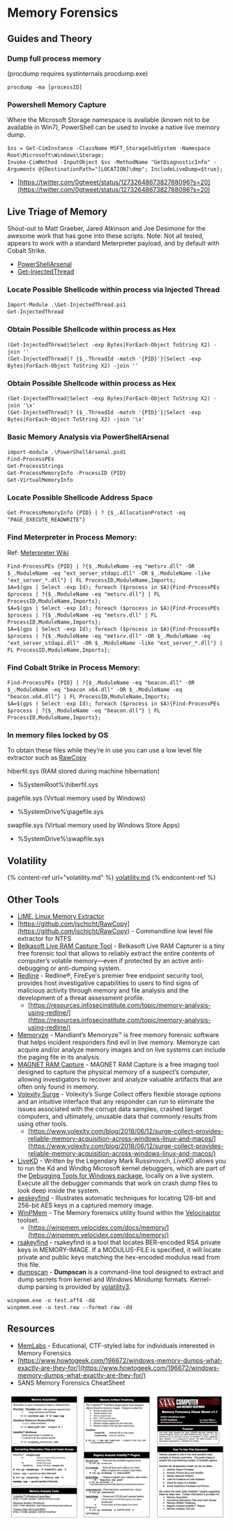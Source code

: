 # Memory Forensics

## Guides and Theory

### Dump full process memory <a href="#dump-full-process-memory" id="dump-full-process-memory"></a>

(procdump requires systinternals procdump.exe)

```
procdump -ma [processID]
```

### Powershell Memory Capture

Where the Microsoft Storage namespace is available (known not to be available in Win7), PowerShell can be used to invoke a native live memory dump.

```
$ss = Get-CimInstance -ClassName MSFT_StorageSubSystem -Namespace Root\Microsoft\Windows\Storage;
Invoke-CimMethod -InputObject $ss -MethodName "GetDiagnosticInfo" -Arguments @{DestinationPath="[LOCATION]\dmp"; IncludeLiveDump=$true};
```

* [https://twitter.com/0gtweet/status/1273264867382788096?s=20](https://twitter.com/0gtweet/status/1273264867382788096?s=20)

## Live Triage of Memory <a href="#live-triage-of-memory" id="live-triage-of-memory"></a>

Shout-out to Matt Graeber, Jared Atkinson and Joe Desimone for the awesome work that has gone into these scripts. Note: Not all tested, appears to work with a standard Meterpreter payload, and by default with Cobalt Strike.

* [PowerShellArsenal](https://github.com/JPMinty/PowerShellArsenal)
* [Get-InjectedThread](https://gist.github.com/JPMinty/beffcd18d8ec06b73643c2f38cde384d)

### **Locate Possible Shellcode within process via Injected Thread**

```
Import-Module .\Get-InjectedThread.ps1
Get-InjectedThread
```

### **Obtain Possible Shellcode within process as Hex**

```
(Get-InjectedThread|Select -exp Bytes|ForEach-Object ToString X2) -join ''
(Get-InjectedThread|? {$_.ThreadId -match '{PID}'}|Select -exp Bytes|ForEach-Object ToString X2) -join ''
```

### **Obtain Possible Shellcode within process as Hex**

```
(Get-InjectedThread|Select -exp Bytes|ForEach-Object ToString X2) -join '\x'
(Get-InjectedThread|? {$_.ThreadId -match '{PID}'}|Select -exp Bytes|ForEach-Object ToString X2) -join '\x'
```

### **Basic Memory Analysis via PowerShellArsenal**

```
import-module .\PowerShellArsenal.psd1
Find-ProcessPEs
Get-ProcessStrings
Get-ProcessMemoryInfo -ProcessID {PID}
Get-VirtualMemoryInfo
```

### **Locate Possible Shellcode Address Space**

```
Get-ProcessMemoryInfo {PID} | ? {$_.AllocationProtect -eq "PAGE_EXECUTE_READWRITE"}
```

### **Find Meterpreter in Process Memory:**

Ref: [Meterpreter Wiki](https://github.com/rapid7/metasploit-framework/wiki/Meterpreter)

```
Find-ProcessPEs {PID} | ?{$_.ModuleName -eq "metsrv.dll" -OR $_.ModuleName -eq "ext_server_stdapi.dll" -OR $_.ModuleName -like "ext_server_*.dll"} | FL ProcessID,ModuleName,Imports;
$A=$(gps | Select -exp Id); foreach ($process in $A){Find-ProcessPEs $process | ?{$_.ModuleName -eq "metsrv.dll"} | FL ProcessID,ModuleName,Imports};
$A=$(gps | Select -exp Id);	foreach ($process in $A){Find-ProcessPEs $process | ?{$_.ModuleName -eq "metsrv.dll" | FL ProcessID,ModuleName,Imports};
$A=$(gps | Select -exp Id);	foreach ($process in $A){Find-ProcessPEs $process | ?{$_.ModuleName -eq "metsrv.dll" -OR $_.ModuleName -eq "ext_server_stdapi.dll" -OR $_.ModuleName -like "ext_server_*.dll"} | FL ProcessID,ModuleName,Imports};
```

### **Find Cobalt Strike in Process Memory:**

```
Find-ProcessPEs {PID} | ?{$_.ModuleName -eq "beacon.dll" -OR $_.ModuleName -eq "beacon x64.dll" -OR $_.ModuleName -eq "beacon.x64.dll"} | FL ProcessID,ModuleName,Imports;
$A=$(gps | Select -exp Id); foreach ($process in $A){Find-ProcessPEs $process | ?{$_.ModuleName -eq "beacon.dll"} | FL ProcessID,ModuleName,Imports};
```

### In memory files locked by OS

To obtain these files while they’re in use you can use a low level file extractor such as [RawCopy](https://github.com/jschicht/RawCopy)

hiberfil.sys (RAM stored during machine hibernation)

* %SystemRoot%\hiberfil.sys

pagefile.sys (Virtual memory used by Windows)

* %SystemDrive%\pagefile.sys

swapfile.sys (Virtual memory used by Windows Store Apps)

* %SystemDrive%\swapfile.sys

## Volatility

{% content-ref url="volatility.md" %}
[volatility.md](volatility.md)
{% endcontent-ref %}

## Other Tools

* [LiME, Linux Memory Extractor](https://github.com/504ensicsLabs/LiME)
* [https://github.com/jschicht/RawCopy](https://github.com/jschicht/RawCopy) - Commandline low level file extractor for NTFS
* [Belkasoft Live RAM Capture Tool](https://belkasoft.com/get?product=ram) - Belkasoft Live RAM Capturer is a tiny free forensic tool that allows to reliably extract the entire contents of computer’s volatile memory—even if protected by an active anti-debugging or anti-dumping system.
* [Redline](https://www.fireeye.com/services/freeware/redline.html) - Redline®, FireEye's premier free endpoint security tool, provides host investigative capabilities to users to find signs of malicious activity through memory and file analysis and the development of a threat assessment profile.
  * [https://resources.infosecinstitute.com/topic/memory-analysis-using-redline/](https://resources.infosecinstitute.com/topic/memory-analysis-using-redline/)
* [Memoryze](https://www.fireeye.com/services/freeware/memoryze.html) - Mandiant’s Memoryze™ is free memory forensic software that helps incident responders find evil in live memory. Memoryze can acquire and/or analyze memory images and on live systems can include the paging file in its analysis.
* [MAGNET RAM Capture](https://www.magnetforensics.com/resources/magnet-ram-capture/) - MAGNET RAM Capture is a free imaging tool designed to capture the physical memory of a suspect’s computer, allowing investigators to recover and analyze valuable artifacts that are often only found in memory.
* [Volexity Surge](https://www.volexity.com/products-overview/surge/) - Volexity’s Surge Collect offers flexible storage options and an intuitive interface that any responder can run to eliminate the issues associated with the corrupt data samples, crashed target computers, and ultimately, unusable data that commonly results from using other tools.
  * [https://www.volexity.com/blog/2018/06/12/surge-collect-provides-reliable-memory-acquisition-across-windows-linux-and-macos/](https://www.volexity.com/blog/2018/06/12/surge-collect-provides-reliable-memory-acquisition-across-windows-linux-and-macos/)
* [LiveKD](https://docs.microsoft.com/en-us/sysinternals/downloads/livekd) - Written by the Legendary Mark Russinovich, _LiveKD_ allows you to run the Kd and Windbg Microsoft kernel debuggers, which are part of the [Debugging Tools for Windows package](https://www.microsoft.com/whdc/devtools/debugging/default.mspx), locally on a live system. Execute all the debugger commands that work on crash dump files to look deep inside the system.
* [aeskeyfind](https://www.kali.org/tools/aeskeyfind/) - Illustrates automatic techniques for locating 128-bit and 256-bit AES keys in a captured memory image.
* [WinPMem](https://github.com/Velocidex/WinPmem/releases) - The Memory forensics utility found within the [Velociraptor](https://github.com/Velocidex/velociraptor) toolset.
  * [https://winpmem.velocidex.com/docs/memory/](https://winpmem.velocidex.com/docs/memory/)
* [rsakeyfind](https://www.kali.org/tools/rsakeyfind/) - rsakeyfind is a tool that locates BER-encoded RSA private keys in MEMORY-IMAGE. If a MODULUS-FILE is specified, it will locate private and public keys matching the hex-encoded modulus read from this file.
* [dumpscan](https://github.com/daddycocoaman/dumpscan) - **Dumpscan** is a command-line tool designed to extract and dump secrets from kernel and Windows Minidump formats. Kernel-dump parsing is provided by [volatility3](https://github.com/volatilityfoundation/volatility3).

```
winpmem.exe -o test.aff4 -dd
winpmem.exe -o test.raw --format raw -dd
```

## **Resources**

* [MemLabs](https://github.com/stuxnet999/MemLabs) - Educational, CTF-styled labs for individuals interested in Memory Forensics&#x20;
* [https://www.howtogeek.com/196672/windows-memory-dumps-what-exactly-are-they-for/](https://www.howtogeek.com/196672/windows-memory-dumps-what-exactly-are-they-for/)
* SANS Memory Forensics CheatSheet

![](<../../.gitbook/assets/image (8) (1) (1).png>)
